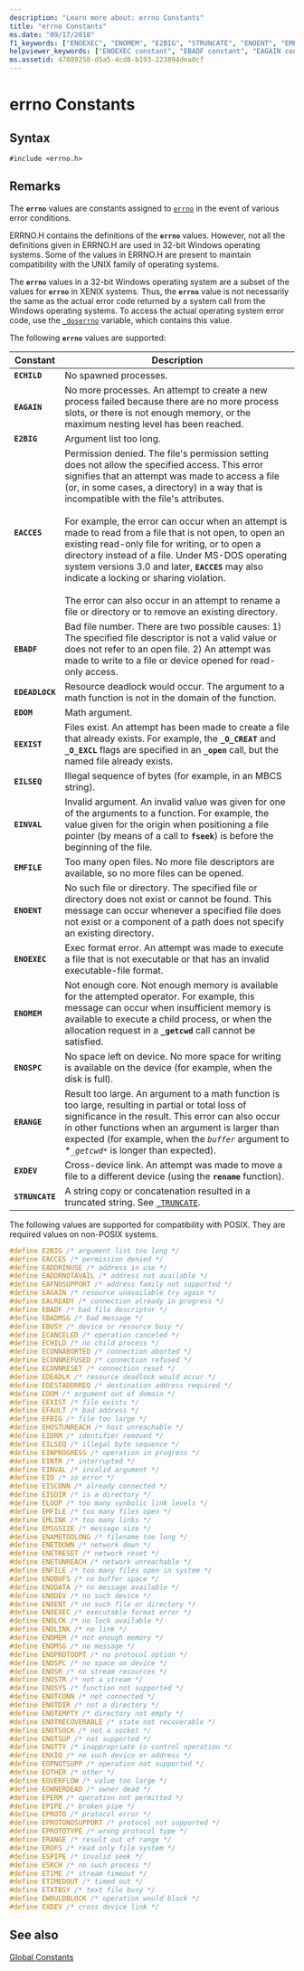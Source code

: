 ```yaml
---
description: "Learn more about: errno Constants"
title: "errno Constants"
ms.date: "09/17/2018"
f1_keywords: ["ENOEXEC", "ENOMEM", "E2BIG", "STRUNCATE", "ENOENT", "EMFILE", "EBADF", "EDEADLOCK", "EXDEV", "EILSEQ", "EINVAL", "EDOM", "EACCES", "ERANGE", "ENOSPC", "EAGAIN", "EEXIST", "ECHILD"]
helpviewer_keywords: ["ENOEXEC constant", "EBADF constant", "EAGAIN constant", "EINVAL constant", "ENOENT constant", "errno constants", "E2BIG constant", "EMFILE constant", "EDEADLOCK constant", "ENOSPC constant", "EDOM constant", "ENOMEM constant", "EACCES constant", "EEXIST constant", "STRUNCATE constant", "ERANGE constant", "ECHILD constant", "EXDEV constant", "EILSEQ constant"]
ms.assetid: 47089258-d5a5-4cd8-b193-223894dea0cf
---
```

# errno Constants

## Syntax

```
#include <errno.h>
```

## Remarks

The **`errno`** values are constants assigned to [`errno`](../c-runtime-library/errno-doserrno-sys-errlist-and-sys-nerr.md) in the event of various error conditions.

ERRNO.H contains the definitions of the **`errno`** values. However, not all the definitions given in ERRNO.H are used in 32-bit Windows operating systems. Some of the values in ERRNO.H are present to maintain compatibility with the UNIX family of operating systems.

The **`errno`** values in a 32-bit Windows operating system are a subset of the values for **`errno`** in XENIX systems. Thus, the **`errno`** value is not necessarily the same as the actual error code returned by a system call from the Windows operating systems. To access the actual operating system error code, use the [`_doserrno`](../c-runtime-library/errno-doserrno-sys-errlist-and-sys-nerr.md) variable, which contains this value.

The following **`errno`** values are supported:

|Constant|Description|
|-|-|
|**`ECHILD`**|No spawned processes.|
|**`EAGAIN`**|No more processes. An attempt to create a new process failed because there are no more process slots, or there is not enough memory, or the maximum nesting level has been reached.|
|**`E2BIG`**|Argument list too long.|
|**`EACCES`**|Permission denied. The file's permission setting does not allow the specified access. This error signifies that an attempt was made to access a file (or, in some cases, a directory) in a way that is incompatible with the file's attributes.<br/><br/>For example, the error can occur when an attempt is made to read from a file that is not open, to open an existing read-only file for writing, or to open a directory instead of a file. Under MS-DOS operating system versions 3.0 and later, **`EACCES`** may also indicate a locking or sharing violation.<br/><br/>The error can also occur in an attempt to rename a file or directory or to remove an existing directory.|
|**`EBADF`**|Bad file number. There are two possible causes: 1) The specified file descriptor is not a valid value or does not refer to an open file. 2) An attempt was made to write to a file or device opened for read-only access.|
|**`EDEADLOCK`**|Resource deadlock would occur. The argument to a math function is not in the domain of the function.|
|**`EDOM`**|Math argument.|
|**`EEXIST`**|Files exist. An attempt has been made to create a file that already exists. For example, the **`_O_CREAT`** and **`_O_EXCL`** flags are specified in an **`_open`** call, but the named file already exists.|
|**`EILSEQ`**|Illegal sequence of bytes (for example, in an MBCS string).|
|**`EINVAL`**|Invalid argument. An invalid value was given for one of the arguments to a function. For example, the value given for the origin when positioning a file pointer (by means of a call to **`fseek`**) is before the beginning of the file.|
|**`EMFILE`**|Too many open files. No more file descriptors are available, so no more files can be opened.|
|**`ENOENT`**|No such file or directory. The specified file or directory does not exist or cannot be found. This message can occur whenever a specified file does not exist or a component of a path does not specify an existing directory.|
|**`ENOEXEC`**|Exec format error. An attempt was made to execute a file that is not executable or that has an invalid executable-file format.|
|**`ENOMEM`**|Not enough core. Not enough memory is available for the attempted operator. For example, this message can occur when insufficient memory is available to execute a child process, or when the allocation request in a **`_getcwd`** call cannot be satisfied.|
|**`ENOSPC`**|No space left on device. No more space for writing is available on the device (for example, when the disk is full).|
|**`ERANGE`**|Result too large. An argument to a math function is too large, resulting in partial or total loss of significance in the result. This error can also occur in other functions when an argument is larger than expected (for example, when the *`buffer`* argument to **`_getcwd*`* is longer than expected).|
|**`EXDEV`**|Cross-device link. An attempt was made to move a file to a different device (using the **`rename`** function).|
|**`STRUNCATE`**|A string copy or concatenation resulted in a truncated string. See [`_TRUNCATE`](../c-runtime-library/truncate.md).

The following values are supported for compatibility with POSIX. They are required values on non-POSIX systems.

```C
#define E2BIG /* argument list too long */
#define EACCES /* permission denied */
#define EADDRINUSE /* address in use */
#define EADDRNOTAVAIL /* address not available */
#define EAFNOSUPPORT /* address family not supported */
#define EAGAIN /* resource unavailable try again */
#define EALREADY /* connection already in progress */
#define EBADF /* bad file descriptor */
#define EBADMSG /* bad message */
#define EBUSY /* device or resource busy */
#define ECANCELED /* operation canceled */
#define ECHILD /* no child process */
#define ECONNABORTED /* connection aborted */
#define ECONNREFUSED /* connection refused */
#define ECONNRESET /* connection reset */
#define EDEADLK /* resource deadlock would occur */
#define EDESTADDRREQ /* destination address required */
#define EDOM /* argument out of domain */
#define EEXIST /* file exists */
#define EFAULT /* bad address */
#define EFBIG /* file too large */
#define EHOSTUNREACH /* host unreachable */
#define EIDRM /* identifier removed */
#define EILSEQ /* illegal byte sequence */
#define EINPROGRESS /* operation in progress */
#define EINTR /* interrupted */
#define EINVAL /* invalid argument */
#define EIO /* io error */
#define EISCONN /* already connected */
#define EISDIR /* is a directory */
#define ELOOP /* too many synbolic link levels */
#define EMFILE /* too many files open */
#define EMLINK /* too many links */
#define EMSGSIZE /* message size */
#define ENAMETOOLONG /* filename too long */
#define ENETDOWN /* network down */
#define ENETRESET /* network reset */
#define ENETUNREACH /* network unreachable */
#define ENFILE /* too many files open in system */
#define ENOBUFS /* no buffer space */
#define ENODATA /* no message available */
#define ENODEV /* no such device */
#define ENOENT /* no such file or directory */
#define ENOEXEC /* executable format error */
#define ENOLCK /* no lock available */
#define ENOLINK /* no link */
#define ENOMEM /* not enough memory */
#define ENOMSG /* no message */
#define ENOPROTOOPT /* no protocol option */
#define ENOSPC /* no space on device */
#define ENOSR /* no stream resources */
#define ENOSTR /* not a stream */
#define ENOSYS /* function not supported */
#define ENOTCONN /* not connected */
#define ENOTDIR /* not a directory */
#define ENOTEMPTY /* directory not empty */
#define ENOTRECOVERABLE /* state not recoverable */
#define ENOTSOCK /* not a socket */
#define ENOTSUP /* not supported */
#define ENOTTY /* inappropriate io control operation */
#define ENXIO /* no such device or address */
#define EOPNOTSUPP /* operation not supported */
#define EOTHER /* other */
#define EOVERFLOW /* value too large */
#define EOWNERDEAD /* owner dead */
#define EPERM /* operation not permitted */
#define EPIPE /* broken pipe */
#define EPROTO /* protocol error */
#define EPROTONOSUPPORT /* protocol not supported */
#define EPROTOTYPE /* wrong protocol type */
#define ERANGE /* result out of range */
#define EROFS /* read only file system */
#define ESPIPE /* invalid seek */
#define ESRCH /* no such process */
#define ETIME /* stream timeout */
#define ETIMEDOUT /* timed out */
#define ETXTBSY /* text file busy */
#define EWOULDBLOCK /* operation would block */
#define EXDEV /* cross device link */
```

## See also

[Global Constants](../c-runtime-library/global-constants.md)
